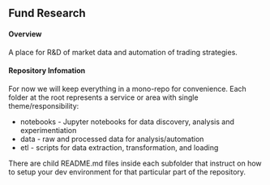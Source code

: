 ## Fund Research

#### Overview

A place for R&D of market data and automation of trading strategies.

#### Repository Infomation
For now we will keep everything in a mono-repo for convenience. Each folder at the root represents a service or area with single theme/responsibility:
+ notebooks - Jupyter notebooks for data discovery, analysis and experimentiation
+ data - raw and processed data for analysis/automation
+ etl - scripts for data extraction, transformation, and loading

There are child README.md files inside each subfolder that instruct on how to setup your dev environment for that particular part of the repository.
